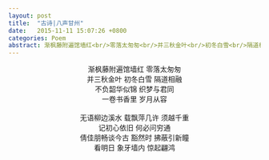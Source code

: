 ```yaml
---
layout: post
title:  "古诗|八声甘州"
date:   2015-11-11 15:07:26 +0800
categories: Poem
abstract: 渐枫藤附遍馆墙红<br/>零落太匆匆<br/>并三秋金叶<br/>初冬白雪<br/>隔道相融<br/>不负韶华似锦<br/>织梦与君同<br/>一卷书香里<br/>岁月从容<br/>无语柳边溪水<br/>载飘萍几许<br/>须越千重<br/>记初心依旧<br/>何必问穷通<br/>倩佳朋畅谈今古<br/>豁然时<br/>拂蔽引新瞳<br/>看明日<br/>象牙墙内<br/>惊起翩鸿
---
```


<p style="text-align:center">
渐枫藤附遍馆墙红 零落太匆匆<br/>
并三秋金叶 初冬白雪 隔道相融<br/>
不负韶华似锦 织梦与君同<br/>
一卷书香里 岁月从容<br/><br/>
无语柳边溪水 载飘萍几许 须越千重<br/>
记初心依旧 何必问穷通<br/>
倩佳朋畅谈今古 豁然时 拂蔽引新瞳<br/>
看明日 象牙墙内 惊起翩鸿<br/>
</p>
